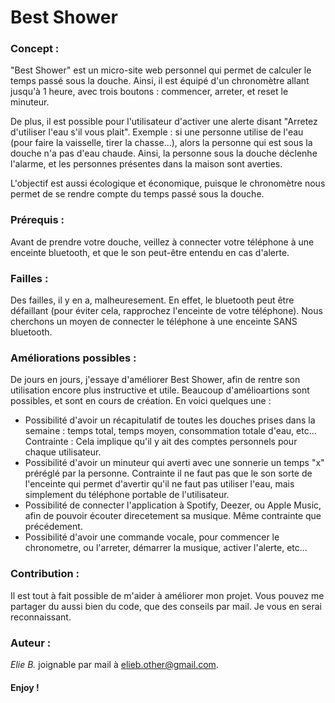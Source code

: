 # Best Shower


### Concept :
"Best Shower" est un micro-site web personnel qui permet de calculer le temps passé sous la douche. Ainsi, il est équipé d'un chronomètre allant jusqu'à 1 heure, avec trois boutons : commencer, arreter, et reset le minuteur.

De plus, il est possible pour l'utilisateur d'activer une alerte disant "Arretez d'utiliser l'eau s'il vous plait". Exemple : si une personne utilise de l'eau (pour faire la vaisselle, tirer la chasse...), alors la personne qui est sous la douche n'a pas d'eau chaude. Ainsi, la personne sous la douche déclenhe l'alarme, et les personnes présentes dans la maison sont averties. 

L'objectif est aussi écologique et économique, puisque le chronomètre nous permet de se rendre compte du temps passé sous la douche.



### Prérequis :
Avant de prendre votre douche, veillez à connecter votre téléphone à une enceinte bluetooth, et que le son peut-être entendu en cas d'alerte.

### Failles :
Des failles, il y en a, malheuresement. En effet, le bluetooth peut être défaillant (pour éviter cela, rapprochez l'enceinte de votre téléphone). Nous cherchons un moyen de connecter le téléphone à une enceinte SANS bluetooth.

### Améliorations possibles :
De jours en jours, j'essaye d'améliorer Best Shower, afin de rentre son utilisation encore plus instructive et utile. Beaucoup d'amélioartions sont possibles, et sont en cours de création. En voici quelques une : 

- Possibilité d'avoir un récapitulatif de toutes les douches prises dans la semaine : temps total, temps moyen, consommation totale d'eau, etc... Contrainte : Cela implique qu'il y ait des comptes personnels pour chaque utilisateur.
- Possibilité d'avoir un minuteur qui averti avec une sonnerie un temps "x" préréglé par la personne. Contrainte il ne faut pas que le son sorte de l'enceinte qui permet d'avertir qu'il ne faut pas utiliser l'eau, mais simplement du téléphone portable de l'utilisateur.
- Possibilité de connecter l'application à Spotify, Deezer, ou Apple Music, afin de pouvoir écouter direcetement sa musique. Même contrainte que précédement. 
- Possibilité d'avoir une commande vocale, pour commencer le chronometre, ou l'arreter, démarrer la musique, activer l'alerte, etc...

### Contribution :
Il est tout à fait possible de m'aider à améliorer mon projet. Vous pouvez me partager du aussi bien du code, que des conseils par mail. Je vous en serai reconnaissant.

### Auteur :
*Elie B.* joignable par mail à elieb.other@gmail.com.


#### Enjoy !
